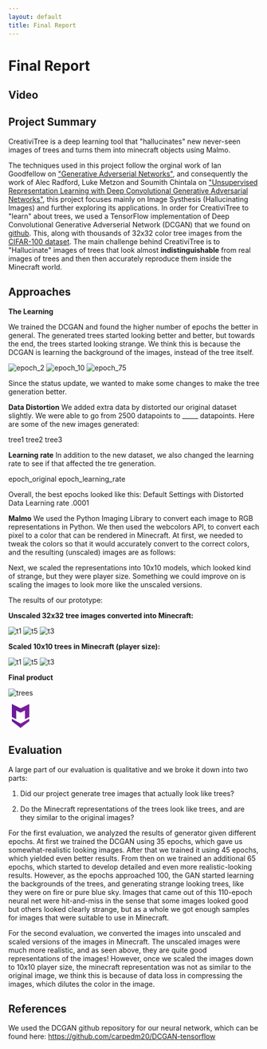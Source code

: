 ```yaml
---
layout: default
title: Final Report
---
```


Final Report
===============
## Video
<!---
[![video](/treeImage.png)](https://www.youtube.com/watch?v=OwxblhmB4qs&feature=youtu.be)
-->

## Project Summary
[comment]: <> (Since things may have changed since proposal \(even if they haven’t\), write a short paragraph summarizing the goals of the project \(updated/improved version from the proposal\))
CreativiTree is a deep learning tool that "hallucinates" new never-seen images of trees and turns them into minecraft objects using Malmo.

The techniques used in this project follow the orginal work of Ian Goodfellow on ["Generative Adverserial Networks"](https://arxiv.org/pdf/1406.2661.pdf), and consequently the work of Alec Radford, Luke Metzon and Soumith Chintala on ["Unsupervised Representation Learning with Deep Convolutional Generative Adversarial Networks"](https://arxiv.org/pdf/1511.06434.pdf), this project focuses mainly on Image Systhesis \(Hallucinating Images\) and further exploring its applications. In order for CreativiTree to "learn" about trees, we used a TensorFlow implementation of Deep Convolutional Generative Adverserial Network (DCGAN) that we found on [github](https://github.com/carpedm20/DCGAN-tensorflow). This, along with thousands of 32x32 color tree images from the [CIFAR-100 dataset](https://www.cs.toronto.edu/~kriz/cifar.html). The main challenge behind CreativiTree is to "Hallucinate" images of trees that look almost **indistinguishable** from real images of trees and then then accurately reproduce them inside the Minecraft world. 

## Approaches
[comment]: <> (Give a detailed description of your approach, in a few paragraphs. You should summarize the main algorithm you are using, such as by writing out the update equation \(even if it is off-the-shelf\). You should also give details about the approach as it applies to your scenario. For example, if you are using reinforcement learning for a given scenario, describe the MDP in detail, i.e. how many states/actions you have, what does the reward function look like. A good guideline is to incorporate sufficient details so that most of your approach is reproducible by a reader. I encourage you to use figures, as appropriate, for this, as I provided in the writeup for the first assignment \(available here: http://sameersingh.org/courses/aiproj/sp17/assignments.html#assignment1\). I recommend at least 2-3 paragraphs.)

**The Learning**  


We trained the DCGAN and found the higher number of epochs the better in general. The generated trees started looking better and better, but towards the end, the trees started looking strange. We think this is because the DCGAN is learning the background of the images, instead of the tree itself. 

![epoch_2](/epoch_2.png)
![epoch_10](/epoch_10.png)
![epoch_75](/epoch_75.png)


Since the status update, we wanted to make some changes to make the tree generation better. 

**Data Distortion**
We added extra data by distorted our original dataset slightly. We were able to go from 2500 datapoints to _____ datapoints.
Here are some of the new images generated:

tree1   tree2   tree3




**Learning rate**
In addition to the new dataset, we also changed the learning rate to see if that affected the tre generation.


epoch_original  epoch_learning_rate





Overall, the best epochs looked like this:
Default Settings                                  with Distorted Data                               Learning rate .0001





**Malmo**
We used the Python Imaging Library to convert each image to RGB representations in Python. We then used the webcolors API, to convert each pixel to a color that can be rendered in Minecraft. At first, we needed to tweak the colors so that it would accurately convert to the correct colors, and the resulting (unscaled) images are as follows:


Next, we scaled the representations into 10x10 models, which looked kind of strange, but they were player size. Something we could improve on is scaling the images to look more like the unscaled versions.

The results of our prototype:

**Unscaled 32x32 tree images converted into Minecraft:**

![t1](/t1_unscaled_full.png)
![t5](/t5_unscaled_full.png)
![t3](/t3_unscaled_full.png)

**Scaled 10x10 trees in Minecraft (player size):**

![t1](/t1_scaled_full.png)
![t5](/t5_scaled_full.png)
![t3](/t3_scaled_full.png)

**Final product**

![trees](/treeImage.png)

![alt text](https://github.com/adam-p/markdown-here/raw/master/src/common/images/icon48.png "Logo Title Text 1")

## Evaluation
[comment]: <> (An important aspect of your project, as we mentioned in the beginning, is evaluating your project. Be clear and precise about describing the evaluation setup, for both quantitative and qualitative results. Present the results to convince the reader that you have a working implementation. Use plots, charts, tables, screenshots, figures, etc. as needed. I expect you will need at least a few paragraphs to describe each type of evaluation that you perform.)
A large part of our evaluation is qualitative and we broke it down into two parts:

1.  Did our project generate tree images that actually look like trees? 

2.  Do the Minecraft representations of the trees look like trees, and are they similar to the original images? 

For the first evaluation, we analyzed the results of generator given different epochs.  At first we trained the DCGAN using 35 epochs, which gave us somewhat-realistic looking images.  After that we trained it using 45 epochs, which yielded even better results.  From then on we trained an additional 65 epochs, which started to develop detailed and even more realistic-looking results.  However, as the epochs approached 100, the GAN started learning the backgrounds of the trees, and generating strange looking trees, like they were on fire or pure blue sky. Images that came out of this 110-epoch neural net were hit-and-miss in the sense that some images looked good but others looked clearly strange, but as a whole we got enough samples for images that were suitable to use in Minecraft. 

For the second evaluation, we converted the images into unscaled and scaled versions of the images in Minecraft. The unscaled images were much more realistic, and as seen above, they are quite good representations of the images! However, once we scaled the images down to 10x10 player size, the minecraft representation was not as similar to the original image, we think this is because of data loss in compressing the images, which dilutes the color in the image.

## References

We used the DCGAN github repository for our neural network, which can be found here:  https://github.com/carpedm20/DCGAN-tensorflow
